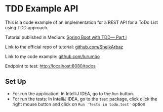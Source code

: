 # TDD Example API

This is a code example of an implementation for a REST API for a ToDo List using TDD approach.

Tutorial published in Medium: [Spring Boot with TDD— Part I](https://medium.com/@sheikarbaz5/spring-boot-with-tdd-test-driven-development-part-i-be1b90da51e)

Link to the official repo of tutorial: [github.com/SheikArbaz](https://github.com/SheikArbaz/todo-service)

Link to my code example: [github.com/lurumbo](https://github.com/lurumbo/todolist-tdd-example)

 Endpoint to test: [http://localhost:8080/todos](http://localhost:8080/todos)
 
 ## Set Up
 
 - For run the application: In IntelliJ IDEA, go to the  ```Run``` button.
 - For run the tests:  In IntelliJ IDEA, go to the ```test``` package, click click the right mouse button and click on ```Run 'Tests in todo.test'``` option.
